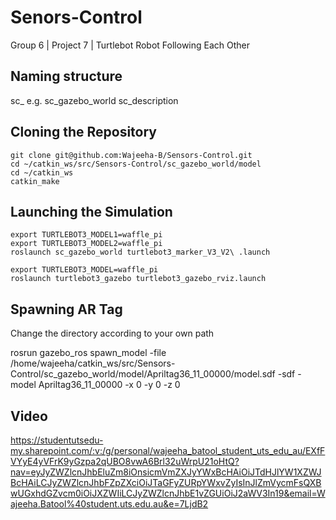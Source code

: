 # Senors-Control
Group 6 | Project 7 | Turtlebot Robot Following Each Other
## Naming structure
sc_<packagename>
e.g. sc_gazebo_world
     sc_description

## Cloning the Repository
    git clone git@github.com:Wajeeha-B/Sensors-Control.git
    cd ~/catkin_ws/src/Sensors-Control/sc_gazebo_world/model
    cd ~/catkin_ws
    catkin_make

## Launching the Simulation
    export TURTLEBOT3_MODEL1=waffle_pi
    export TURTLEBOT3_MODEL2=waffle_pi
    roslaunch sc_gazebo_world turtlebot3_marker_V3_V2\ .launch
    
    export TURTLEBOT3_MODEL=waffle_pi
    roslaunch turtlebot3_gazebo turtlebot3_gazebo_rviz.launch
    
## Spawning AR Tag
Change the directory according to your own path

rosrun gazebo_ros spawn_model -file /home/wajeeha/catkin_ws/src/Sensors-Control/sc_gazebo_world/model/Apriltag36_11_00000/model.sdf -sdf -model Apriltag36_11_00000 -x 0 -y 0 -z 0

## Video
https://studentutsedu-my.sharepoint.com/:v:/g/personal/wajeeha_batool_student_uts_edu_au/EXfFVYyE4yVFrK9yGzpa2qUBO8vwA6Brl32uWrpU21oHtQ?nav=eyJyZWZlcnJhbEluZm8iOnsicmVmZXJyYWxBcHAiOiJTdHJlYW1XZWJBcHAiLCJyZWZlcnJhbFZpZXciOiJTaGFyZURpYWxvZyIsInJlZmVycmFsQXBwUGxhdGZvcm0iOiJXZWIiLCJyZWZlcnJhbE1vZGUiOiJ2aWV3In19&email=Wajeeha.Batool%40student.uts.edu.au&e=7LjdB2
